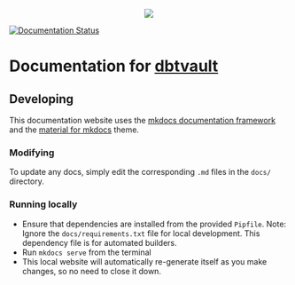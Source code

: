 <p align="center">
  <img src="https://user-images.githubusercontent.com/25080503/65772647-89525700-e132-11e9-80ff-12ad30a25466.png">
</p>

[![Documentation Status](https://readthedocs.org/projects/dbtvault/badge/?version=latest)](https://dbtvault.readthedocs.io/en/latest/?badge=latest)

# Documentation for [dbtvault](https://github.com/Datavault-UK/dbtvault)

## Developing

This documentation website uses the [mkdocs documentation framework](https://www.mkdocs.org/) and 
the [material for mkdocs](https://squidfunk.github.io/mkdocs-material/) theme. 

### Modifying
To update any docs, simply edit the corresponding `.md` files in the `docs/` directory.

### Running locally
- Ensure that dependencies are installed from the provided `Pipfile`. 
Note: Ignore the `docs/requirements.txt` file for local development. This dependency file is for automated builders.
- Run `mkdocs serve` from the terminal
- This local website will automatically re-generate itself as you make changes, so no need to close it down.